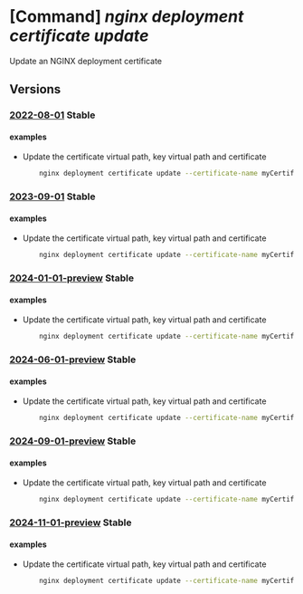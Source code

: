 # [Command] _nginx deployment certificate update_

Update an NGINX deployment certificate

## Versions

### [2022-08-01](/Resources/mgmt-plane/L3N1YnNjcmlwdGlvbnMve30vcmVzb3VyY2Vncm91cHMve30vcHJvdmlkZXJzL25naW54Lm5naW54cGx1cy9uZ2lueGRlcGxveW1lbnRzL3t9L2NlcnRpZmljYXRlcy97fQ==/2022-08-01.xml) **Stable**

<!-- mgmt-plane /subscriptions/{}/resourcegroups/{}/providers/nginx.nginxplus/nginxdeployments/{}/certificates/{} 2022-08-01 -->

#### examples

- Update the certificate virtual path, key virtual path and certificate
    ```bash
        nginx deployment certificate update --certificate-name myCertificate --deployment-name myDeployment --resource-group myResourceGroup --certificate-path /etc/nginx/testupdated.cert --key-path /etc/nginx/testupdated.key --key-vault-secret-id newKeyVaultSecretId
    ```

### [2023-09-01](/Resources/mgmt-plane/L3N1YnNjcmlwdGlvbnMve30vcmVzb3VyY2Vncm91cHMve30vcHJvdmlkZXJzL25naW54Lm5naW54cGx1cy9uZ2lueGRlcGxveW1lbnRzL3t9L2NlcnRpZmljYXRlcy97fQ==/2023-09-01.xml) **Stable**

<!-- mgmt-plane /subscriptions/{}/resourcegroups/{}/providers/nginx.nginxplus/nginxdeployments/{}/certificates/{} 2023-09-01 -->

#### examples

- Update the certificate virtual path, key virtual path and certificate
    ```bash
        nginx deployment certificate update --certificate-name myCertificate --deployment-name myDeployment --resource-group myResourceGroup --certificate-path /etc/nginx/testupdated.cert --key-path /etc/nginx/testupdated.key --key-vault-secret-id newKeyVaultSecretId
    ```

### [2024-01-01-preview](/Resources/mgmt-plane/L3N1YnNjcmlwdGlvbnMve30vcmVzb3VyY2Vncm91cHMve30vcHJvdmlkZXJzL25naW54Lm5naW54cGx1cy9uZ2lueGRlcGxveW1lbnRzL3t9L2NlcnRpZmljYXRlcy97fQ==/2024-01-01-preview.xml) **Stable**

<!-- mgmt-plane /subscriptions/{}/resourcegroups/{}/providers/nginx.nginxplus/nginxdeployments/{}/certificates/{} 2024-01-01-preview -->

#### examples

- Update the certificate virtual path, key virtual path and certificate
    ```bash
        nginx deployment certificate update --certificate-name myCertificate --deployment-name myDeployment --resource-group myResourceGroup --certificate-path /etc/nginx/testupdated.cert --key-path /etc/nginx/testupdated.key --key-vault-secret-id newKeyVaultSecretId
    ```

### [2024-06-01-preview](/Resources/mgmt-plane/L3N1YnNjcmlwdGlvbnMve30vcmVzb3VyY2Vncm91cHMve30vcHJvdmlkZXJzL25naW54Lm5naW54cGx1cy9uZ2lueGRlcGxveW1lbnRzL3t9L2NlcnRpZmljYXRlcy97fQ==/2024-06-01-preview.xml) **Stable**

<!-- mgmt-plane /subscriptions/{}/resourcegroups/{}/providers/nginx.nginxplus/nginxdeployments/{}/certificates/{} 2024-06-01-preview -->

#### examples

- Update the certificate virtual path, key virtual path and certificate
    ```bash
        nginx deployment certificate update --certificate-name myCertificate --deployment-name myDeployment --resource-group myResourceGroup --certificate-path /etc/nginx/testupdated.cert --key-path /etc/nginx/testupdated.key --key-vault-secret-id newKeyVaultSecretId
    ```

### [2024-09-01-preview](/Resources/mgmt-plane/L3N1YnNjcmlwdGlvbnMve30vcmVzb3VyY2Vncm91cHMve30vcHJvdmlkZXJzL25naW54Lm5naW54cGx1cy9uZ2lueGRlcGxveW1lbnRzL3t9L2NlcnRpZmljYXRlcy97fQ==/2024-09-01-preview.xml) **Stable**

<!-- mgmt-plane /subscriptions/{}/resourcegroups/{}/providers/nginx.nginxplus/nginxdeployments/{}/certificates/{} 2024-09-01-preview -->

#### examples

- Update the certificate virtual path, key virtual path and certificate
    ```bash
        nginx deployment certificate update --certificate-name myCertificate --deployment-name myDeployment --resource-group myResourceGroup --certificate-path /etc/nginx/testupdated.cert --key-path /etc/nginx/testupdated.key --key-vault-secret-id newKeyVaultSecretId
    ```

### [2024-11-01-preview](/Resources/mgmt-plane/L3N1YnNjcmlwdGlvbnMve30vcmVzb3VyY2Vncm91cHMve30vcHJvdmlkZXJzL25naW54Lm5naW54cGx1cy9uZ2lueGRlcGxveW1lbnRzL3t9L2NlcnRpZmljYXRlcy97fQ==/2024-11-01-preview.xml) **Stable**

<!-- mgmt-plane /subscriptions/{}/resourcegroups/{}/providers/nginx.nginxplus/nginxdeployments/{}/certificates/{} 2024-11-01-preview -->

#### examples

- Update the certificate virtual path, key virtual path and certificate
    ```bash
        nginx deployment certificate update --certificate-name myCertificate --deployment-name myDeployment --resource-group myResourceGroup --certificate-path /etc/nginx/testupdated.cert --key-path /etc/nginx/testupdated.key --key-vault-secret-id newKeyVaultSecretId
    ```
